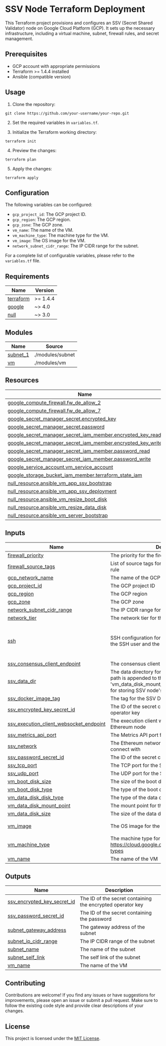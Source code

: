 <!-- BEGIN_TF_DOCS -->
# SSV Node Terraform Deployment 

This Terraform project provisions and configures an SSV (Secret Shared Validator) node on Google Cloud Platform (GCP). It sets up the necessary infrastructure, including a virtual machine, subnet, firewall rules, and secret management.

## Prerequisites

- GCP account with appropriate permissions
- Terraform >= 1.4.4 installed
- Ansible (compatible version)

## Usage

1. Clone the repository:

```
git clone https://github.com/your-username/your-repo.git
```

2. Set the required variables in `variables.tf`.

3. Initialize the Terraform working directory:

```
terraform init
```

4. Preview the changes:

```
terraform plan
```
5. Apply the changes:

```
terraform apply
```

## Configuration

The following variables can be configured:

- `gcp_project_id`: The GCP project ID.
- `gcp_region`: The GCP region.
- `gcp_zone`: The GCP zone.
- `vm_name`: The name of the VM.
- `vm_machine_type`: The machine type for the VM.
- `vm_image`: The OS image for the VM.
- `network_subnet_cidr_range`: The IP CIDR range for the subnet.

For a complete list of configurable variables, please refer to the `variables.tf` file.

## Requirements

| Name | Version |
|------|---------|
| <a name="requirement_terraform"></a> [terraform](#requirement\_terraform) | >= 1.4.4 |
| <a name="requirement_google"></a> [google](#requirement\_google) | ~> 4.0 |
| <a name="requirement_null"></a> [null](#requirement\_null) | ~> 3.0 |

## Modules

| Name | Source | 
|------|--------|
| <a name="module_subnet_1"></a> [subnet\_1](#module\_subnet\_1) | ./modules/subnet | 
| <a name="module_vm"></a> [vm](#module\_vm) | ./modules/vm | 

## Resources

| Name | Type |
|------|------|
| [google_compute_firewall.fw_de_allow_2](https://registry.terraform.io/providers/hashicorp/google/latest/docs/resources/compute_firewall) | resource |
| [google_compute_firewall.fw_de_allow_7](https://registry.terraform.io/providers/hashicorp/google/latest/docs/resources/compute_firewall) | resource |
| [google_secret_manager_secret.encrypted_key](https://registry.terraform.io/providers/hashicorp/google/latest/docs/resources/secret_manager_secret) | resource |
| [google_secret_manager_secret.password](https://registry.terraform.io/providers/hashicorp/google/latest/docs/resources/secret_manager_secret) | resource |
| [google_secret_manager_secret_iam_member.encrypted_key_read](https://registry.terraform.io/providers/hashicorp/google/latest/docs/resources/secret_manager_secret_iam_member) | resource |
| [google_secret_manager_secret_iam_member.encrypted_key_write](https://registry.terraform.io/providers/hashicorp/google/latest/docs/resources/secret_manager_secret_iam_member) | resource |
| [google_secret_manager_secret_iam_member.password_read](https://registry.terraform.io/providers/hashicorp/google/latest/docs/resources/secret_manager_secret_iam_member) | resource |
| [google_secret_manager_secret_iam_member.password_write](https://registry.terraform.io/providers/hashicorp/google/latest/docs/resources/secret_manager_secret_iam_member) | resource |
| [google_service_account.vm_service_account](https://registry.terraform.io/providers/hashicorp/google/latest/docs/resources/service_account) | resource |
| [google_storage_bucket_iam_member.terraform_state_iam](https://registry.terraform.io/providers/hashicorp/google/latest/docs/resources/storage_bucket_iam_member) | resource |
| [null_resource.ansible_vm_app_ssv_bootstrap](https://registry.terraform.io/providers/hashicorp/null/latest/docs/resources/resource) | resource |
| [null_resource.ansible_vm_app_ssv_deployment](https://registry.terraform.io/providers/hashicorp/null/latest/docs/resources/resource) | resource |
| [null_resource.ansible_vm_resize_boot_disk](https://registry.terraform.io/providers/hashicorp/null/latest/docs/resources/resource) | resource |
| [null_resource.ansible_vm_resize_data_disk](https://registry.terraform.io/providers/hashicorp/null/latest/docs/resources/resource) | resource |
| [null_resource.ansible_vm_server_bootstrap](https://registry.terraform.io/providers/hashicorp/null/latest/docs/resources/resource) | resource |

## Inputs

| Name | Description | Type | Default | Required |
|------|-------------|------|---------|:--------:|
| <a name="input_firewall_priority"></a> [firewall\_priority](#input\_firewall\_priority) | The priority for the firewall rules | `number` | `1000` | no |
| <a name="input_firewall_source_tags"></a> [firewall\_source\_tags](#input\_firewall\_source\_tags) | List of source tags for the 'fw\_de\_allow\_7' firewall rule | `list(string)` | `[]` | no |
| <a name="input_gcp_network_name"></a> [gcp\_network\_name](#input\_gcp\_network\_name) | The name of the GCP network | `string` | `"default"` | no |
| <a name="input_gcp_project_id"></a> [gcp\_project\_id](#input\_gcp\_project\_id) | The GCP project ID | `string` | `"your-project-id"` | no |
| <a name="input_gcp_region"></a> [gcp\_region](#input\_gcp\_region) | The GCP region | `string` | `"us-central1"` | no |
| <a name="input_gcp_zone"></a> [gcp\_zone](#input\_gcp\_zone) | The GCP zone | `string` | `"us-central1-a"` | no |
| <a name="input_network_subnet_cidr_range"></a> [network\_subnet\_cidr\_range](#input\_network\_subnet\_cidr\_range) | The IP CIDR range for the subnet | `string` | `"10.100.105.0/24"` | no |
| <a name="input_network_tier"></a> [network\_tier](#input\_network\_tier) | The network tier for the subnet | `string` | `"PREMIUM"` | no |
| <a name="input_ssh"></a> [ssh](#input\_ssh) | SSH configuration for accessing the VM. Specify the SSH user and the path to the private key file | <pre>object({<br>    type        = string<br>    user        = string<br>    private_key = string<br>  })</pre> | <pre>{<br>  "private_key": "~/.ssh/private_key",<br>  "type": "ssh",<br>  "user": "username"<br>}</pre> | no |
| <a name="input_ssv_consensus_client_endpoint"></a> [ssv\_consensus\_client\_endpoint](#input\_ssv\_consensus\_client\_endpoint) | The consensus client endpoint of Ethereum node | `string` | `"http://localhost:5052"` | no |
| <a name="input_ssv_data_dir"></a> [ssv\_data\_dir](#input\_ssv\_data\_dir) | The data directory for the SSV node. This directory path is appended to the value of 'vm\_data\_disk\_mount\_point' to form the full path for storing SSV node's data | `string` | `"/ssv"` | no |
| <a name="input_ssv_docker_image_tag"></a> [ssv\_docker\_image\_tag](#input\_ssv\_docker\_image\_tag) | The tag for the SSV Docker image | `string` | `"latest"` | no |
| <a name="input_ssv_encrypted_key_secret_id"></a> [ssv\_encrypted\_key\_secret\_id](#input\_ssv\_encrypted\_key\_secret\_id) | The ID of the secret containing the encrypted operator key | `string` | `"sc-ssv-encrypted-key"` | no |
| <a name="input_ssv_execution_client_websocket_endpoint"></a> [ssv\_execution\_client\_websocket\_endpoint](#input\_ssv\_execution\_client\_websocket\_endpoint) | The execution client websocket endpoint of Ethereum node | `string` | `"http://localhost:8546"` | no |
| <a name="input_ssv_metrics_api_port"></a> [ssv\_metrics\_api\_port](#input\_ssv\_metrics\_api\_port) | The Metrics API port for monitoring the SSV node | `number` | `15000` | no |
| <a name="input_ssv_network"></a> [ssv\_network](#input\_ssv\_network) | The Ethereum network for the SSV node to connect with | `string` | `"mainnet"` | no |
| <a name="input_ssv_password_secret_id"></a> [ssv\_password\_secret\_id](#input\_ssv\_password\_secret\_id) | The ID of the secret containing the password | `string` | `"sc-ssv-password"` | no |
| <a name="input_ssv_tcp_port"></a> [ssv\_tcp\_port](#input\_ssv\_tcp\_port) | The TCP port for the SSV node | `number` | `13000` | no |
| <a name="input_ssv_udp_port"></a> [ssv\_udp\_port](#input\_ssv\_udp\_port) | The UDP port for the SSV node | `number` | `12000` | no |
| <a name="input_vm_boot_disk_size"></a> [vm\_boot\_disk\_size](#input\_vm\_boot\_disk\_size) | The size of the boot disk in GB | `number` | `10` | no |
| <a name="input_vm_boot_disk_type"></a> [vm\_boot\_disk\_type](#input\_vm\_boot\_disk\_type) | The type of the boot disk | `string` | `"pd-ssd"` | no |
| <a name="input_vm_data_disk_disk_type"></a> [vm\_data\_disk\_disk\_type](#input\_vm\_data\_disk\_disk\_type) | The type of the data disk | `string` | `"pd-ssd"` | no |
| <a name="input_vm_data_disk_mount_point"></a> [vm\_data\_disk\_mount\_point](#input\_vm\_data\_disk\_mount\_point) | The mount point for the data disk on the VM | `string` | `"/data"` | no |
| <a name="input_vm_data_disk_size"></a> [vm\_data\_disk\_size](#input\_vm\_data\_disk\_size) | The size of the data disk in GB | `number` | `10` | no |
| <a name="input_vm_image"></a> [vm\_image](#input\_vm\_image) | The OS image for the VM | `string` | `"https://www.googleapis.com/compute/v1/projects/ubuntu-os-cloud/global/images/ubuntu-minimal-2204-jammy-v20230726"` | no |
| <a name="input_vm_machine_type"></a> [vm\_machine\_type](#input\_vm\_machine\_type) | The machine type for the VM. See: https://cloud.google.com/compute/docs/machine-types | `string` | `"n1-standard-2"` | no |
| <a name="input_vm_name"></a> [vm\_name](#input\_vm\_name) | The name of the VM | `string` | `"ssv-node"` | no |

## Outputs

| Name | Description |
|------|-------------|
| <a name="output_ssv_encrypted_key_secret_id"></a> [ssv\_encrypted\_key\_secret\_id](#output\_ssv\_encrypted\_key\_secret\_id) | The ID of the secret containing the encrypted operator key |
| <a name="output_ssv_password_secret_id"></a> [ssv\_password\_secret\_id](#output\_ssv\_password\_secret\_id) | The ID of the secret containing the password |
| <a name="output_subnet_gateway_address"></a> [subnet\_gateway\_address](#output\_subnet\_gateway\_address) | The gateway address of the subnet |
| <a name="output_subnet_ip_cidr_range"></a> [subnet\_ip\_cidr\_range](#output\_subnet\_ip\_cidr\_range) | The IP CIDR range of the subnet |
| <a name="output_subnet_name"></a> [subnet\_name](#output\_subnet\_name) | The name of the subnet |
| <a name="output_subnet_self_link"></a> [subnet\_self\_link](#output\_subnet\_self\_link) | The self link of the subnet |
| <a name="output_vm_name"></a> [vm\_name](#output\_vm\_name) | The name of the VM |

## Contributing

Contributions are welcome! If you find any issues or have suggestions for improvements, please open an issue or submit a pull request. Make sure to follow the existing code style and provide clear descriptions of your changes.

## License

This project is licensed under the [MIT License](LICENSE).
<!-- END_TF_DOCS -->